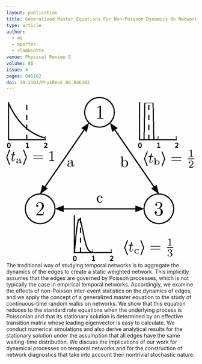 ```yaml
---
layout: publication
title: Generalized Master Equations For Non-Poisson Dynamics On Networks
type: article
author:
  - me
  - mporter
  - rlambiotte
venue: Physical Review E
volume: 86
issue: 4
pages: 046102
doi: 10.1103/PhysRevE.86.046102
---
```


![thumbnail](/assets/2012-10-08-generalized-master-equation/thumbnail.png)
The traditional way of studying temporal networks is to aggregate the dynamics of the edges to create a static weighted network. This implicitly assumes that the edges are governed by Poisson processes, which is not typically the case in empirical temporal networks. Accordingly, we examine the effects of non-Poisson inter-event statistics on the dynamics of edges, and we apply the concept of a generalized master equation to the study of continuous-time random walks on networks. We show that this equation reduces to the standard rate equations when the underlying process is Poissonian and that its stationary solution is determined by an effective transition matrix whose leading eigenvector is easy to calculate. We conduct numerical simulations and also derive analytical results for the stationary solution under the assumption that all edges have the same waiting-time distribution. We discuss the implications of our work for dynamical processes on temporal networks and for the construction of network diagnostics that take into account their nontrivial stochastic nature.
